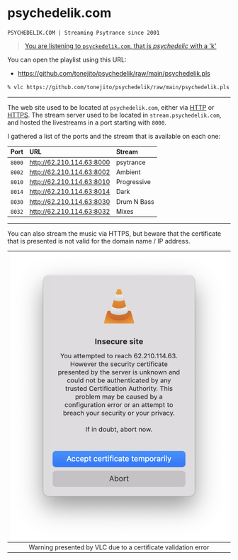 # psychedelik.com

	PSYCHEDELIK.COM | Streaming Psytrance since 2001

> [You are listening to `psyckedelik.com`, that is _psychedelic_ with a 'k'](psychedelik.mp3)

You can open the playlist using this URL:

- https://github.com/tonejito/psychedelik/raw/main/psychedelik.pls

```bash
% vlc https://github.com/tonejito/psychedelik/raw/main/psychedelik.pls
```

--------------------------------------------------------------------------------

The web site used to be located at `psychedelik.com`, either via
[HTTP][http-website] or [HTTPS][https-website].
The stream server used to be located in `stream.psychedelik.com`, and hosted
the livestreams in a port starting with `8000`.

[http-website]: http://psychedelik.com/
[https-website]: https://psychedelik.com/

I gathered a list of the ports and the stream that is available on each one:

| Port   | URL                       | Stream      |
|:------:|:--------------------------|:------------|
| `8000` | http://62.210.114.63:8000 | psytrance
| `8002` | http://62.210.114.63:8002 | Ambient
| `8010` | http://62.210.114.63:8010 | Progressive
| `8014` | http://62.210.114.63:8014 | Dark
| `8030` | http://62.210.114.63:8030 | Drum N Bass
| `8032` | http://62.210.114.63:8032 | Mixes

--------------------------------------------------------------------------------

You can also stream the music via HTTPS, but beware that the certificate
that is presented is not valid for the domain name / IP address.

| ![](img/vlc-https-warning.png) |
|:------------------------------:|
| Warning presented by VLC due to a certificate validation error
